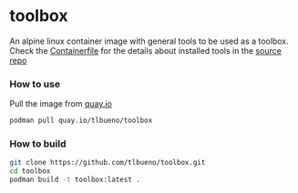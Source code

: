 # toolbox

An alpine linux container image with general tools to be used as a toolbox.  
Check the [Containerfile](./Containerfile) for the details about installed tools in the [source repo](https://github.com/tlbueno/toolbox)

### How to use

Pull the image from [quay.io](https://quay.io/repository/tlbueno/toolbox)

```sh
podman pull quay.io/tlbueno/toolbox
```

### How to build

```sh
git clone https://github.com/tlbueno/toolbox.git
cd toolbox
podman build -t toolbox:latest .
```


